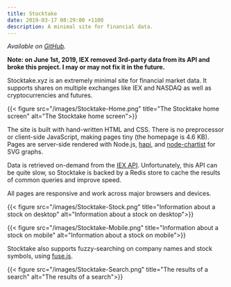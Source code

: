 ```yaml
---
title: Stocktake
date: 2019-03-17 08:29:00 +1100
description: A minimal site for financial data.
---
```


*Available on [GitHub](https://github.com/kdelwat/stocktake).*

**Note: on June 1st, 2019, IEX removed 3rd-party data from its API and broke this project. I may or may not fix it in the future.**

Stocktake.xyz is an extremely minimal site for financial market data. It supports shares on multiple exchanges like IEX and NASDAQ as well as cryptocurrencies and futures.

{{< figure src="/images/Stocktake-Home.png" title="The Stocktake home screen" alt="The Stocktake home screen">}}

The site is built with hand-written HTML and CSS. There is no preprocessor or client-side JavaScript, making pages tiny (the homepage is 4.6 KB). Pages are server-side rendered with Node.js, [hapi](https://hapijs.com/), and [node-chartist](https://github.com/panosoft/node-chartist) for SVG graphs.

Data is retrieved on-demand from the [IEX API](https://iextrading.com/developer/docs/). Unfortunately, this API can be quite slow, so Stocktake is backed by a Redis store to cache the results of common queries and improve speed.

All pages are responsive and work across major browsers and devices.

{{< figure src="/images/Stocktake-Stock.png" title="Information about a stock on desktop" alt="Information about a stock on desktop">}}

{{< figure src="/images/Stocktake-Mobile.png" title="Information about a stock on mobile" alt="Information about a stock on mobile">}}

Stocktake also supports fuzzy-searching on company names and stock symbols, using [fuse.js](https://fusejs.io/).

{{< figure src="/images/Stocktake-Search.png" title="The results of a search" alt="The results of a search">}}
